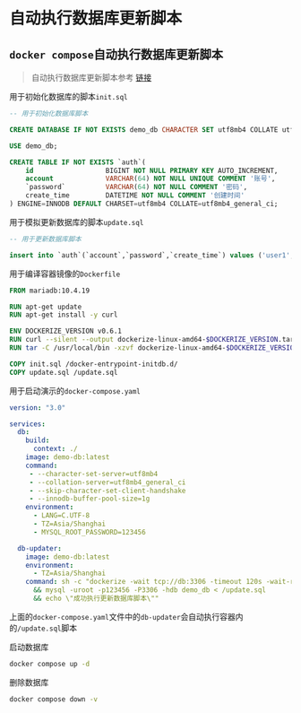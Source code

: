 # 自动执行数据库更新脚本

## `docker compose`自动执行数据库更新脚本

> 自动执行数据库更新脚本参考 [链接](https://gitee.com/dexterleslie/demonstration/tree/master/demo-mysql-n-mariadb/demo-mariadb-auto-update)

用于初始化数据库的脚本`init.sql`

```sql
-- 用于初始化数据库脚本

CREATE DATABASE IF NOT EXISTS demo_db CHARACTER SET utf8mb4 COLLATE utf8mb4_unicode_ci;

USE demo_db;

CREATE TABLE IF NOT EXISTS `auth`(
    id                  BIGINT NOT NULL PRIMARY KEY AUTO_INCREMENT,
    account             VARCHAR(64) NOT NULL UNIQUE COMMENT '账号',
    `password`          VARCHAR(64) NOT NULL COMMENT '密码',
    create_time         DATETIME NOT NULL COMMENT '创建时间'
) ENGINE=INNODB DEFAULT CHARSET=utf8mb4 COLLATE=utf8mb4_general_ci;
```

用于模拟更新数据库的脚本`update.sql`

```sql
-- 用于更新数据库脚本

insert into `auth`(`account`,`password`,`create_time`) values ('user1', '123456', now());

```

用于编译容器镜像的`Dockerfile`

```dockerfile
FROM mariadb:10.4.19

RUN apt-get update
RUN apt-get install -y curl

ENV DOCKERIZE_VERSION v0.6.1
RUN curl --silent --output dockerize-linux-amd64-$DOCKERIZE_VERSION.tar.gz https://bucketxyh.oss-cn-hongkong.aliyuncs.com/docker/dockerize-linux-amd64-v0.6.1.tar.gz
RUN tar -C /usr/local/bin -xzvf dockerize-linux-amd64-$DOCKERIZE_VERSION.tar.gz && rm dockerize-linux-amd64-$DOCKERIZE_VERSION.tar.gz

COPY init.sql /docker-entrypoint-initdb.d/
COPY update.sql /update.sql

```

用于启动演示的`docker-compose.yaml`

```yaml
version: "3.0"

services:
  db:
    build:
      context: ./
    image: demo-db:latest
    command:
     - --character-set-server=utf8mb4
     - --collation-server=utf8mb4_general_ci
     - --skip-character-set-client-handshake
     - --innodb-buffer-pool-size=1g
    environment:
      - LANG=C.UTF-8
      - TZ=Asia/Shanghai
      - MYSQL_ROOT_PASSWORD=123456

  db-updater:
    image: demo-db:latest
    environment:
      - TZ=Asia/Shanghai
    command: sh -c "dockerize -wait tcp://db:3306 -timeout 120s -wait-retry-interval 5s
      && mysql -uroot -p123456 -P3306 -hdb demo_db < /update.sql
      && echo \"成功执行更新数据库脚本\""

```

上面的`docker-compose.yaml`文件中的`db-updater`会自动执行容器内的`/update.sql`脚本

启动数据库

```bash
docker compose up -d
```

删除数据库

```bash
docker compose down -v
```

